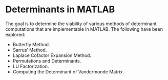 # Determinants in MATLAB
The goal is to determine the viability of various methods of determinant computations that are implementable in MATLAB. The following have been explored:
- Butterfly Method.
- Sarrus’ Method.
- Laplace Cofactor Expansion Method.
- Permutations and Determinants.
- LU Factorization.
- Computing the Determinant of Vandermonde Matrix.
